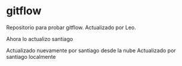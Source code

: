 # gitflow
Repositorio para probar gitflow.
Actualizado por Leo.

Ahora lo actualizo santiago

Actualizado nuevamente por santiago desde la nube
Actualizado por santiago localmente
